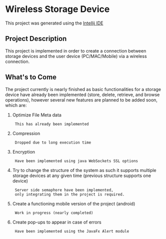 # Wireless Storage Device

This project was generated using the [Intellij IDE](https://www.jetbrains.com/idea/)

## Project Description

This project is implemented in order to create a connection between storage devices 
and the user device (PC/MAC/Mobile) via a wireless connection.

## What's to Come

The project currently is nearly finished as basic functionalities for a storage device
have already been implemented (store, delete, retrieve, and browse operations), however
several new features are planned to be added soon, which are:

1. Optimize File Meta data	

		This has already been implemented
	
2. Compression 

		Dropped due to long execution time

3. Encryption

	 	Have been implemented using java WebSockets SSL options
	 
4. Try to change the structure of the system as such it supports multiple storage devices 
at any given time (previous structure supports one device) 

		Server side semaphore have been implemented,
        only integrating them in the project is required.

5. Create a functioning mobile version of the project (android) 

		Work in progress (nearly completed)

6. Create pop-ups to appear in case of errors

		Have been implemented using the JavaFx Alert module
